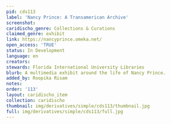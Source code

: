```yaml
---
pid: cds113
label: 'Nancy Prince: A Transamerican Archive'
screenshot: 
caridischo_genre: Collections & Curations
claimed_genre: exhibit
link: https://nancyprince.omeka.net/
open_access: 'TRUE'
status: In Development
language: en
creators: 
stewards: Florida International University Libraries
blurb: A multimedia exhibit around the life of Nancy Prince.
added_by: Roopika Risam
notes: 
order: '113'
layout: caridischo_item
collection: caridischo
thumbnail: img/derivatives/simple/cds113/thumbnail.jpg
full: img/derivatives/simple/cds113/full.jpg
---
```

